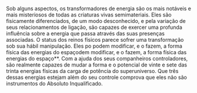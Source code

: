﻿Sob alguns aspectos, os transformadores de energia são os mais notáveis e mais misteriosos de todas as criaturas vivas semimateriais. Eles são fisicamente diferenciados, de um modo desconhecido, e pela variação de seus relacionamentos de ligação, são capazes de exercer uma profunda influência sobre a energia que passa através das suas presenças associadas. O status dos reinos físicos parece sofrer uma transformação sob sua hábil manipulação. Eles po podem modificar, e o fazem, a forma física das energias do espaçodem modificar, e o fazem, a forma física das energias do espaço**. Com a ajuda dos seus companheiros controladores, são realmente capazes de mudar a forma e o potencial de vinte e sete das trinta energias físicas da carga de potência do superuniverso. Que três dessas energias estejam além do seu controle comprova que eles não são instrumentos do Absoluto Inqualificado.